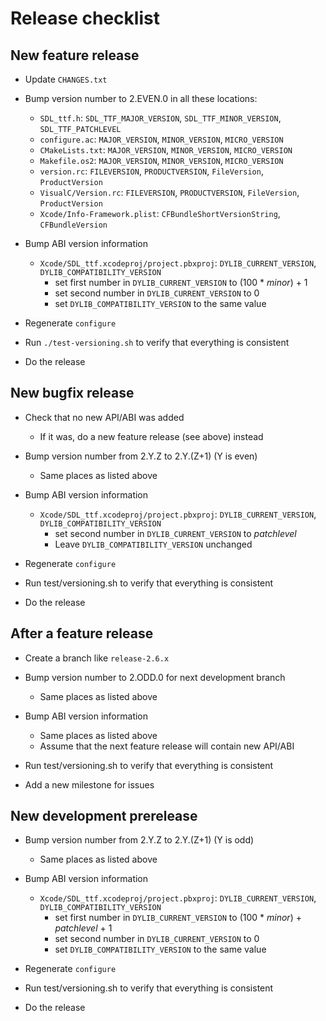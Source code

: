 # Release checklist

## New feature release

* Update `CHANGES.txt`

* Bump version number to 2.EVEN.0 in all these locations:

    * `SDL_ttf.h`:
        `SDL_TTF_MAJOR_VERSION`, `SDL_TTF_MINOR_VERSION`, `SDL_TTF_PATCHLEVEL`
    * `configure.ac`:
        `MAJOR_VERSION`, `MINOR_VERSION`, `MICRO_VERSION`
    * `CMakeLists.txt`:
        `MAJOR_VERSION`, `MINOR_VERSION`, `MICRO_VERSION`
    * `Makefile.os2`:
        `MAJOR_VERSION`, `MINOR_VERSION`, `MICRO_VERSION`
    * `version.rc`:
        `FILEVERSION`, `PRODUCTVERSION`, `FileVersion`, `ProductVersion`
    * `VisualC/Version.rc`:
        `FILEVERSION`, `PRODUCTVERSION`, `FileVersion`, `ProductVersion`
    * `Xcode/Info-Framework.plist`:
        `CFBundleShortVersionString`, `CFBundleVersion`

* Bump ABI version information

    * `Xcode/SDL_ttf.xcodeproj/project.pbxproj`:
        `DYLIB_CURRENT_VERSION`, `DYLIB_COMPATIBILITY_VERSION`
        * set first number in `DYLIB_CURRENT_VERSION` to
            (100 * *minor*) + 1
        * set second number in `DYLIB_CURRENT_VERSION` to 0
        * set `DYLIB_COMPATIBILITY_VERSION` to the same value

* Regenerate `configure`

* Run `./test-versioning.sh` to verify that everything is consistent

* Do the release

## New bugfix release

* Check that no new API/ABI was added

    * If it was, do a new feature release (see above) instead

* Bump version number from 2.Y.Z to 2.Y.(Z+1) (Y is even)

    * Same places as listed above

* Bump ABI version information

	* `Xcode/SDL_ttf.xcodeproj/project.pbxproj`:
	  `DYLIB_CURRENT_VERSION`, `DYLIB_COMPATIBILITY_VERSION`
		* set second number in `DYLIB_CURRENT_VERSION` to *patchlevel*
        * Leave `DYLIB_COMPATIBILITY_VERSION` unchanged

* Regenerate `configure`

* Run test/versioning.sh to verify that everything is consistent

* Do the release

## After a feature release

* Create a branch like `release-2.6.x`

* Bump version number to 2.ODD.0 for next development branch

    * Same places as listed above

* Bump ABI version information

    * Same places as listed above
    * Assume that the next feature release will contain new API/ABI

* Run test/versioning.sh to verify that everything is consistent

* Add a new milestone for issues

## New development prerelease

* Bump version number from 2.Y.Z to 2.Y.(Z+1) (Y is odd)

    * Same places as listed above

* Bump ABI version information

	* `Xcode/SDL_ttf.xcodeproj/project.pbxproj`:
	  `DYLIB_CURRENT_VERSION`, `DYLIB_COMPATIBILITY_VERSION`
		* set first number in `DYLIB_CURRENT_VERSION` to
		  (100 * *minor*) + *patchlevel* + 1
		* set second number in `DYLIB_CURRENT_VERSION` to 0
        * set `DYLIB_COMPATIBILITY_VERSION` to the same value

* Regenerate `configure`

* Run test/versioning.sh to verify that everything is consistent

* Do the release
